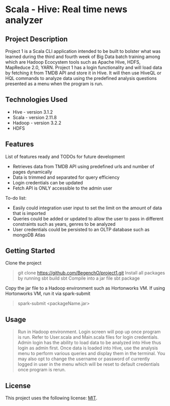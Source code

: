 # Scala - Hive: Real time news analyzer

## Project Description

Project 1 is a Scala CLI application intended to be built to bolster what was learned during the third and fourth week of Big Data batch training among which are Hadoop Ecocystem tools such as Apache Hive, HDFS, MapReduce 2.0, YARN.
Project 1 has a login functionality and will load data by fetching it from TMDB API and store it in Hive. It will then use HiveQL or HQL commands to analyze data using the predefined analysis questions presented as a menu when the program is run.

## Technologies Used

* Hive - version 3.1.2
* Scala - version 2.11.8
* Hadoop - version 3.2.2
* HDFS

## Features

List of features ready and TODOs for future development
* Retrieves data from TMDB API using predefined urls and number of pages dynamically
* Data is trimmed and separated for query efficiency
* Login credentials can be updated
* Fetch API is ONLY accessible to the admin user

To-do list:
* Easily could integration user input to set the limit on the amount of data that is imported
* Queries could be added or updated to allow the user to pass in different constraints such as years, genres to be analyzed
* User credentials could be persisted to an OLTP database such as mongoDB Atlas

## Getting Started

Clone the project
> git clone https://github.com/BegenchO/project1.git
Install all packages by running sbt build
> sbt
Compile into a jar file
> sbt package

Copy the jar file to a Hadoop environment such as Hortonworks VM. If using Hortonworks VM, run it via spark-submit
> spark-submit <packageName.jar>

## Usage

> Run in Hadoop environment. Login screen will pop up once program is run. Refer to User.scala and Main.scala files for login credentials. Admin login has the ability to load data to be analyzed into Hive thus login as admin first. Once data is loaded into Hive, use the analysis menu to perform various queries and display them in the terminal. You may also opt to change the username or password of currently logged in user in the menu which will be reset to default credentials once program is rerun.

## License

This project uses the following license: [MIT](https://opensource.org/licenses/MIT).
